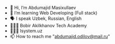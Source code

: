 - 👋 Hi, I’m Abdumajid Masixullaev
- 🌱 I’m learning Web Developing (Full stack)
- 🗣 I speak Uzbek, Russian, English
- 👨🏻‍🎓 Bobir Akilkhanov Tech Academy
- 👨🏻‍🎓 Isystem.uz
- 📫 How to reach me "abdumajid.odilov@mail.ru"

<!---
Abdulmajid78/Abdulmajid78 is a ✨ special ✨ repository because its `README.md` (this file) appears on your GitHub profile.
You can click the Preview link to take a look at your changes.
--->
